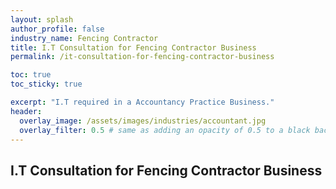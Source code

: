 ```yaml
---
layout: splash 
author_profile: false 
industry_name: Fencing Contractor
title: I.T Consultation for Fencing Contractor Business
permalink: /it-consultation-for-fencing-contractor-business

toc: true
toc_sticky: true

excerpt: "I.T required in a Accountancy Practice Business."
header:
  overlay_image: /assets/images/industries/accountant.jpg
  overlay_filter: 0.5 # same as adding an opacity of 0.5 to a black background
---
```


## I.T Consultation for Fencing Contractor Business